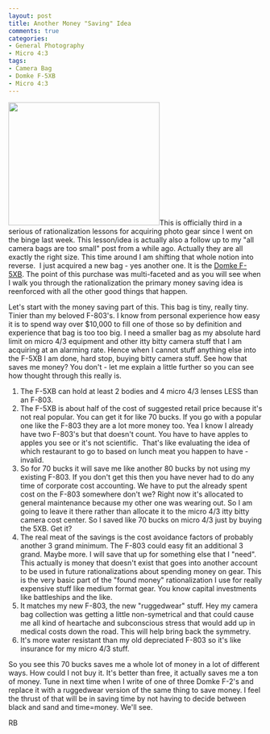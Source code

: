 ```yaml
---
layout: post
title: Another Money "Saving" Idea
comments: true
categories:
- General Photography
- Micro 4:3
tags:
- Camera Bag
- Domke F-5XB
- Micro 4:3
---
```

<a rel="prettyPhoto" href="http://photo.rwboyer.com/wp-content/uploads/2010/09/5XBWaxed.jpg"><img class="alignleft size-medium wp-image-2395" title="5XBWaxed" src="http://photo.rwboyer.com/wp-content/uploads/2010/09/5XBWaxed-300x244.jpg" alt="" width="300" height="244" /></a>This is officially third in a serious of rationalization lessons for acquiring photo gear since I went on the binge last week. This lesson/idea is actually also a follow up to my "all camera bags are too small" post from a while ago. Actually they are all exactly the right size. This time around I am shifting that whole notion into reverse.  I just acquired a new bag - yes another one. It is the <a href="http://www.amazon.com/gp/redirect.html?ie=UTF8&amp;location=http%3A%2F%2Fwww.amazon.com%2Fgp%2Foffer-listing%2FB002BH3XXQ%3Fie%3DUTF8%26ref_%3Dsr_1_1_olp%26qid%3D1284410226%26sr%3D8-1%26condition%3Dnew&amp;tag=rbde-20&amp;linkCode=ur2&amp;camp=1789&amp;creative=390957" target="_blank">Domke F-5XB</a>. The point of this purchase was multi-faceted and as you will see when I walk you through the rationalization the primary money saving idea is reenforced with all the other good things that happen.

Let's start with the money saving part of this. This bag is tiny, really tiny. Tinier than my beloved F-803's. I know from personal experience how easy it is to spend way over $10,000 to fill one of those so by definition and experience that bag is too too big. I need a smaller bag as my absolute hard limit on micro 4/3 equipment and other itty bitty camera stuff that I am acquiring at an alarming rate. Hence when I cannot stuff anything else into the F-5XB I am done, hard stop, buying bitty camera stuff. See how that saves me money? You don't - let me explain a little further so you can see how thought through this really is.
<ol>
	<li>The F-5XB can hold at least 2 bodies and 4 micro 4/3 lenses LESS than an F-803.</li>
	<li>The F-5XB is about half of the cost of suggested retail price because it's not real popular. You can get it for like 70 bucks. If you go with a popular one like the F-803 they are a lot more money too. Yea I know I already have two F-803's but that doesn't count. You have to have apples to apples you see or it's not scientific.  That's like evaluating the idea of which restaurant to go to based on lunch meat you happen to have - invalid.</li>
	<li>So for 70 bucks it will save me like another 80 bucks by not using my existing F-803. If you don't get this then you have never had to do any time of corporate cost accounting. We have to put the already spent cost on the F-803 somewhere don't we? Right now it's allocated to general maintenance because my other one was wearing out. So I am going to leave it there rather than allocate it to the micro 4/3 itty bitty camera cost center. So I saved like 70 bucks on micro 4/3 just by buying the 5XB. Get it?</li>
	<li>The real meat of the savings is the cost avoidance factors of probably another 3 grand minimum. The F-803 could easy fit an additional 3 grand. Maybe more. I will save that up for something else that I "need". This actually is money that doesn't exist that goes into another account to be used in future rationalizations about spending money on gear. This is the very basic part of the "found money" rationalization I use for really expensive stuff like medium format gear. You know capital investments like battleships and the like.</li>
	<li>It matches my new F-803, the new "ruggedwear" stuff. Hey my camera bag collection was getting a little non-symetrical and that could cause me all kind of heartache and subconscious stress that would add up in medical costs down the road. This will help bring back the symmetry.</li>
	<li>It's more water resistant than my old depreciated F-803 so it's like insurance for my micro 4/3 stuff.</li>
</ol>
So you see this 70 bucks saves me a whole lot of money in a lot of different ways. How could I not buy it. It's better than free, it actually saves me a ton of money. Tune in next time when I write of one of three Domke F-2's and replace it with a ruggedwear version of the same thing to save money. I feel the thrust of that will be in saving time by not having to decide between black and sand and time=money. We'll see.

RB